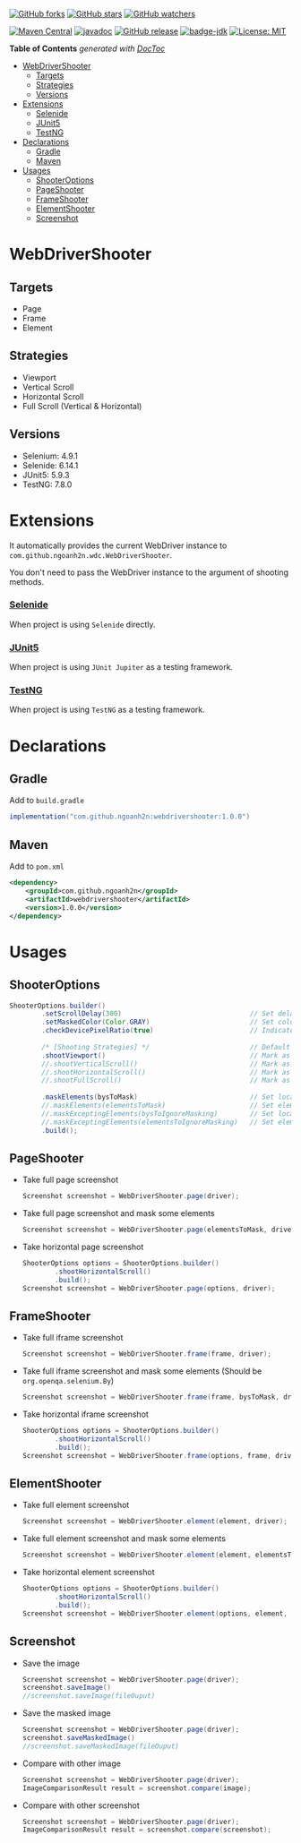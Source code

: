 [![GitHub forks](https://img.shields.io/github/forks/ngoanh2n/webdrivershooter.svg?style=social&label=Fork&maxAge=2592000)](https://github.com/ngoanh2n/webdrivershooter/network/members/)
[![GitHub stars](https://img.shields.io/github/stars/ngoanh2n/webdrivershooter.svg?style=social&label=Star&maxAge=2592000)](https://github.com/ngoanh2n/webdrivershooter/stargazers/)
[![GitHub watchers](https://img.shields.io/github/watchers/ngoanh2n/webdrivershooter.svg?style=social&label=Watch&maxAge=2592000)](https://github.com/ngoanh2n/webdrivershooter/watchers/)

[![Maven Central](https://maven-badges.herokuapp.com/maven-central/com.github.ngoanh2n/webdrivershooter/badge.svg)](https://maven-badges.herokuapp.com/maven-central/com.github.ngoanh2n/webdrivershooter)
[![javadoc](https://javadoc.io/badge2/com.github.ngoanh2n/webdrivershooter/javadoc.svg)](https://javadoc.io/doc/com.github.ngoanh2n/webdrivershooter)
[![GitHub release](https://img.shields.io/github/release/ngoanh2n/webdrivershooter.svg)](https://github.com/ngoanh2n/webdrivershooter/releases/)
[![badge-jdk](https://img.shields.io/badge/jdk-8-blue.svg)](http://www.oracle.com/technetwork/java/javase/downloads/index.html)
[![License: MIT](https://img.shields.io/badge/License-MIT-blueviolet.svg)](https://opensource.org/licenses/MIT)

<!-- START doctoc generated TOC please keep comment here to allow auto update -->
<!-- DON'T EDIT THIS SECTION, INSTEAD RE-RUN doctoc TO UPDATE -->
**Table of Contents**  *generated with [DocToc](https://github.com/thlorenz/doctoc)*

- [WebDriverShooter](#webdrivershooter)
  - [Targets](#targets)
  - [Strategies](#strategies)
  - [Versions](#versions)
- [Extensions](#extensions)
    - [Selenide](#selenide)
    - [JUnit5](#junit5)
    - [TestNG](#testng)
- [Declarations](#declarations)
  - [Gradle](#gradle)
  - [Maven](#maven)
- [Usages](#usages)
  - [ShooterOptions](#shooteroptions)
  - [PageShooter](#pageshooter)
  - [FrameShooter](#frameshooter)
  - [ElementShooter](#elementshooter)
  - [Screenshot](#screenshot)

<!-- END doctoc generated TOC please keep comment here to allow auto update -->

# WebDriverShooter

## Targets
- Page
- Frame
- Element

## Strategies
- Viewport
- Vertical Scroll
- Horizontal Scroll
- Full Scroll (Vertical & Horizontal)

## Versions
- Selenium: 4.9.1
- Selenide: 6.14.1
- JUnit5: 5.9.3
- TestNG: 7.8.0

# Extensions
It automatically provides the current WebDriver instance to `com.github.ngoanh2n.wdc.WebDriverShooter`.

You don't need to pass the WebDriver instance to the argument of shooting methods.

### [Selenide](webdrivershooter-selenide#readme)
When project is using `Selenide` directly.

### [JUnit5](webdrivershooter-junit5#readme)
When project is using `JUnit Jupiter` as a testing framework.

### [TestNG](webdrivershooter-testng#readme)
When project is using `TestNG` as a testing framework.

# Declarations
## Gradle
Add to `build.gradle`
```gradle
implementation("com.github.ngoanh2n:webdrivershooter:1.0.0")
```

## Maven
Add to `pom.xml`
```xml
<dependency>
    <groupId>com.github.ngoanh2n</groupId>
    <artifactId>webdrivershooter</artifactId>
    <version>1.0.0</version>
</dependency>
```

# Usages
## ShooterOptions
```java
ShooterOptions.builder()
        .setScrollDelay(300)                                // Set delay duration between scrolling times (Default to 200)
        .setMaskedColor(Color.GRAY)                         // Set color to mask areas (Default to GRAY)
        .checkDevicePixelRatio(true)                        // Indicate to check device pixel ratio or not (Default to true)
        
        /* [Shooting Strategies] */                         // Default to shootFullScroll()
        .shootViewport()                                    // Mark as taking by viewport strategy
        //.shootVerticalScroll()                            // Mark as taking by vertical scroll strategy
        //.shootHorizontalScroll()                          // Mark as taking by horizontal scroll strategy
        //.shootFullScroll()                                // Mark as taking by full scroll strategy
        
        .maskElements(bysToMask)                            // Set locators to mask over screenshot
        //.maskElements(elementsToMask)                     // Set elements to mask over screenshot
        //.maskExceptingElements(bysToIgnoreMasking)        // Set locators are not being masked over screenshot
        //.maskExceptingElements(elementsToIgnoreMasking)   // Set elements are not being masked over screenshot
        .build();
```

## PageShooter
- Take full page screenshot
    ```java
    Screenshot screenshot = WebDriverShooter.page(driver);
    ```
- Take full page screenshot and mask some elements
    ```java
    Screenshot screenshot = WebDriverShooter.page(elementsToMask, driver);
    ```
- Take horizontal page screenshot
    ```java
    ShooterOptions options = ShooterOptions.builder()
            .shootHorizontalScroll()
            .build();
    Screenshot screenshot = WebDriverShooter.page(options, driver);
    ```

## FrameShooter
- Take full iframe screenshot
    ```java
    Screenshot screenshot = WebDriverShooter.frame(frame, driver);
    ```
- Take full iframe screenshot and mask some elements (Should be `org.openqa.selenium.By`)
    ```java
    Screenshot screenshot = WebDriverShooter.frame(frame, bysToMask, driver);
    ```
- Take horizontal iframe screenshot
    ```java
    ShooterOptions options = ShooterOptions.builder()
            .shootHorizontalScroll()
            .build();
    Screenshot screenshot = WebDriverShooter.frame(options, frame, driver);
    ```

## ElementShooter
- Take full element screenshot
    ```java
    Screenshot screenshot = WebDriverShooter.element(element, driver);
    ```
- Take full element screenshot and mask some elements
    ```java
    Screenshot screenshot = WebDriverShooter.element(element, elementsToMask, driver);
    ```
- Take horizontal element screenshot
    ```java
    ShooterOptions options = ShooterOptions.builder()
            .shootHorizontalScroll()
            .build();
    Screenshot screenshot = WebDriverShooter.element(options, element, driver);
    ```

## Screenshot
- Save the image
    ```java
    Screenshot screenshot = WebDriverShooter.page(driver);
    screenshot.saveImage()
    //screenshot.saveImage(fileOuput)
    ```
- Save the masked image
    ```java
    Screenshot screenshot = WebDriverShooter.page(driver);
    screenshot.saveMaskedImage()
    //screenshot.saveMaskedImage(fileOuput)
    ```
- Compare with other image
    ```java
    Screenshot screenshot = WebDriverShooter.page(driver);
    ImageComparisonResult result = screenshot.compare(image);
    ```
- Compare with other screenshot
    ```java
    Screenshot screenshot = WebDriverShooter.page(driver);
    ImageComparisonResult result = screenshot.compare(screenshot);
    ```
